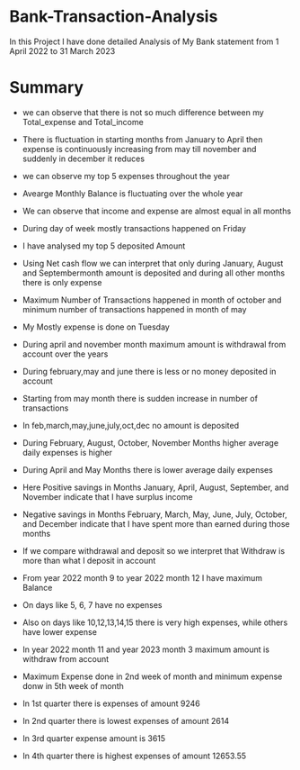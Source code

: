 # Bank-Transaction-Analysis
In this Project I have done detailed Analysis of My Bank statement from 1 April 2022 to 31 March 2023

# Summary

- we can observe that there is not so much difference between my Total_expense and Total_income

- There is fluctuation in starting months from January to April then expense is continuously increasing from may till november and suddenly in december it reduces

- we can observe my top 5 expenses throughout the year

- Avearge Monthly Balance is fluctuating over the whole year

- We can observe that income and expense are almost equal in all months

- During day of week mostly transactions happened on Friday 

- I have analysed my top 5 deposited Amount

- Using Net cash flow we can interpret that only during January, August and Septembermonth amount is deposited and during all other months there is only expense 

- Maximum Number of Transactions happened in month of october and minimum number of transactions happened in month of may

- My Mostly expense is done on Tuesday

- During april and november month maximum amount is withdrawal from account over the years

- During february,may and june there is less or no money deposited in account

- Starting from may month there is sudden increase in number of transactions

- In feb,march,may,june,july,oct,dec no amount is deposited

- During February, August, October, November Months higher average daily expenses is higher 
- During April and May Months there is lower average daily expenses 

- Here Positive savings in Months January, April, August, September, and November indicate that I have surplus income

- Negative savings in Months February, March, May, June, July, October, and December indicate that I have spent more than earned during those months

- If we compare withdrawal and deposit so we interpret that Withdraw is more than what I deposit in account

- From year 2022 month 9 to year 2022 month 12 I have maximum Balance

- On days like 5, 6, 7 have no expenses 
- Also on days like 10,12,13,14,15 there is very high expenses, while others have lower expense

- In year 2022 month 11 and year 2023 month 3 maximum amount is withdraw from account

- Maximum Expense done in 2nd week of month and minimum expense donw in 5th week of month

- In 1st quarter there is expenses of amount 9246
- In 2nd quarter there is lowest expenses of amount 2614
- In 3rd quarter expense amount is 3615
- In 4th quarter there is highest expenses of amount 12653.55
